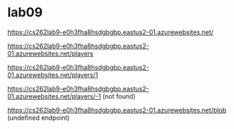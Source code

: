 # lab09
https://cs262lab9-e0h3fha8hsdgbgbp.eastus2-01.azurewebsites.net/

https://cs262lab9-e0h3fha8hsdgbgbp.eastus2-01.azurewebsites.net/players

https://cs262lab9-e0h3fha8hsdgbgbp.eastus2-01.azurewebsites.net/players/1

https://cs262lab9-e0h3fha8hsdgbgbp.eastus2-01.azurewebsites.net/players/-1 (not found)

https://cs262lab9-e0h3fha8hsdgbgbp.eastus2-01.azurewebsites.net/blob (undefined endpoint)
